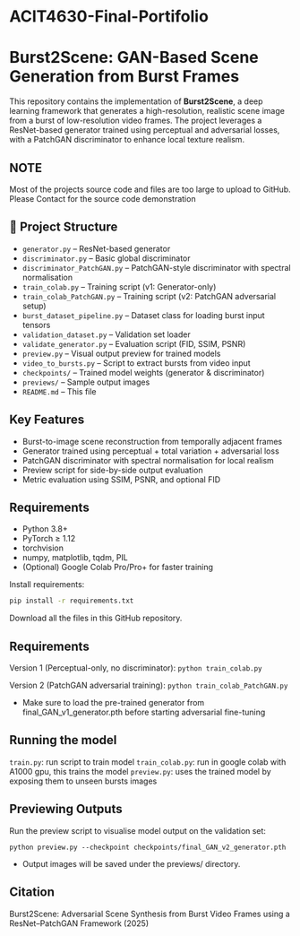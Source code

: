 # ACIT4630-Final-Portifolio

# Burst2Scene: GAN-Based Scene Generation from Burst Frames

This repository contains the implementation of **Burst2Scene**, a deep learning framework that generates a high-resolution, realistic scene image from a burst of low-resolution video frames. The project leverages a ResNet-based generator trained using perceptual and adversarial losses, with a PatchGAN discriminator to enhance local texture realism.

## NOTE
Most of the projects source code and files are too large to upload to GitHub. Please Contact for the source code demonstration


## 📂 Project Structure
- `generator.py` – ResNet-based generator
- `discriminator.py` – Basic global discriminator
- `discriminator_PatchGAN.py` – PatchGAN-style discriminator with spectral normalisation
- `train_colab.py` – Training script (v1: Generator-only)
- `train_colab_PatchGAN.py` – Training script (v2: PatchGAN adversarial setup)
- `burst_dataset_pipeline.py` – Dataset class for loading burst input tensors
- `validation_dataset.py` – Validation set loader
- `validate_generator.py` – Evaluation script (FID, SSIM, PSNR)
- `preview.py` – Visual output preview for trained models
- `video_to_bursts.py` – Script to extract bursts from video input
- `checkpoints/` – Trained model weights (generator & discriminator)
- `previews/` – Sample output images
- `README.md` – This file




## Key Features

- Burst-to-image scene reconstruction from temporally adjacent frames
- Generator trained using perceptual + total variation + adversarial loss
- PatchGAN discriminator with spectral normalisation for local realism
- Preview script for side-by-side output evaluation
- Metric evaluation using SSIM, PSNR, and optional FID

## Requirements

- Python 3.8+
- PyTorch ≥ 1.12
- torchvision
- numpy, matplotlib, tqdm, PIL
- (Optional) Google Colab Pro/Pro+ for faster training

Install requirements:
```bash
pip install -r requirements.txt
```

Download all the files in this GitHub repository.

## Requirements
Version 1 (Perceptual-only, no discriminator):
```python train_colab.py```

Version 2 (PatchGAN adversarial training):
```python train_colab_PatchGAN.py```
* Make sure to load the pre-trained generator from final_GAN_v1_generator.pth before starting adversarial fine-tuning


## Running the model
```train.py```: run script to train model
```train_colab.py```: run in google colab with A1000 gpu, this trains the model
```preview.py```: uses the trained model by exposing them to unseen bursts images



## Previewing Outputs
Run the preview script to visualise model output on the validation set:
```
python preview.py --checkpoint checkpoints/final_GAN_v2_generator.pth
```
* Output images will be saved under the previews/ directory.


## Citation
Burst2Scene: Adversarial Scene Synthesis from Burst Video Frames using a ResNet–PatchGAN Framework (2025)








